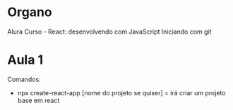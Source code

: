 # Organo

Alura Curso - React: desenvolvendo com JavaScript
Iniciando com git

# Aula 1

Comandos:

- npx create-react-app [nome do projeto se quiser] = irá criar um projeto base em react
